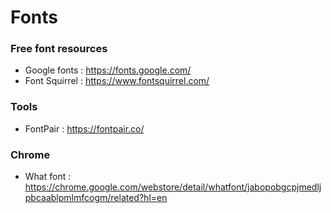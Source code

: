 # Fonts

### Free font resources

- Google fonts : https://fonts.google.com/
- Font Squirrel : https://www.fontsquirrel.com/

### Tools

- FontPair : https://fontpair.co/


### Chrome 

- What font : https://chrome.google.com/webstore/detail/whatfont/jabopobgcpjmedljpbcaablpmlmfcogm/related?hl=en
